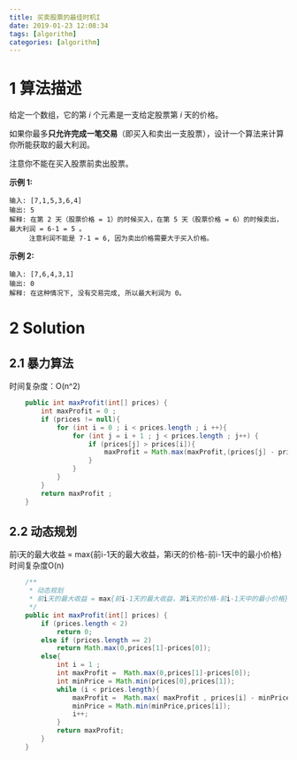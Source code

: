 ```yaml
---
title: 买卖股票的最佳时机I
date: 2019-01-23 12:08:34
tags: [algorithm]
categories: [algorithm]
---
```


# 1 算法描述

给定一个数组，它的第 *i* 个元素是一支给定股票第 *i* 天的价格。

如果你最多**只允许完成一笔交易**（即买入和卖出一支股票），设计一个算法来计算你所能获取的最大利润。

注意你不能在买入股票前卖出股票。

**示例 1:**

```
输入: [7,1,5,3,6,4]
输出: 5
解释: 在第 2 天（股票价格 = 1）的时候买入，在第 5 天（股票价格 = 6）的时候卖出，最大利润 = 6-1 = 5 。
     注意利润不能是 7-1 = 6, 因为卖出价格需要大于买入价格。
```

**示例 2:**

```
输入: [7,6,4,3,1]
输出: 0
解释: 在这种情况下, 没有交易完成, 所以最大利润为 0。
```

# 2 Solution

## 2.1 暴力算法
时间复杂度：O(n^2)
```java
    public int maxProfit(int[] prices) {
        int maxProfit = 0 ;
        if (prices != null){
            for (int i = 0 ; i < prices.length ; i ++){
                for (int j = i + 1 ; j < prices.length ; j++) {
                    if (prices[j] > prices[i]){
                        maxProfit = Math.max(maxProfit,(prices[j] - prices[i]));
                    }
                }
            }
        }
        return maxProfit ;
    }
```

## 2.2 动态规划

前i天的最大收益 = max{前i-1天的最大收益，第i天的价格-前i-1天中的最小价格}
时间复杂度O(n)

```java
    /**
     * 动态规划 
     * 前i天的最大收益 = max{前i-1天的最大收益，第i天的价格-前i-1天中的最小价格}
     */
    public int maxProfit(int[] prices) {
        if (prices.length < 2)
            return 0;
        else if (prices.length == 2)
            return Math.max(0,prices[1]-prices[0]);
        else{
            int i = 1 ;
            int maxProfit =  Math.max(0,prices[1]-prices[0]);
            int minPrice = Math.min(prices[0],prices[1]);
            while (i < prices.length){
                maxProfit =  Math.max( maxProfit , prices[i] - minPrice);
                minPrice = Math.min(minPrice,prices[i]);
                i++;
            }
            return maxProfit;
        }
    }
```
